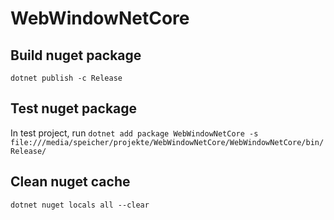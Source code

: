 # WebWindowNetCore
## Build nuget package
```dotnet publish -c Release```
## Test nuget package
In test project, run 
```dotnet add package WebWindowNetCore -s file:///media/speicher/projekte/WebWindowNetCore/WebWindowNetCore/bin/Release/```

## Clean nuget cache
```dotnet nuget locals all --clear```